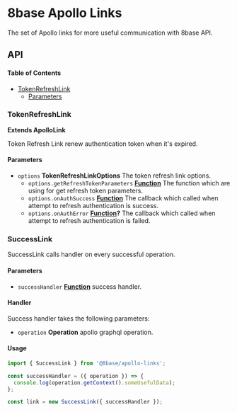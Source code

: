 # 8base Apollo Links

The set of Apollo links for more useful communication with 8base API.

## API

<!-- Generated by documentation.js. Update this documentation by updating the source code. -->

#### Table of Contents

-   [TokenRefreshLink](#tokenrefreshlink)
    -   [Parameters](#parameters)

### TokenRefreshLink

**Extends ApolloLink**

Token Refresh Link renew authentication token when it's expired.

#### Parameters

-   `options` **TokenRefreshLinkOptions** The token refresh link options.
    -   `options.getRefreshTokenParameters` **[Function](https://developer.mozilla.org/docs/Web/JavaScript/Reference/Statements/function)** The function which are using for get refresh token parameters.
    -   `options.onAuthSuccess` **[Function](https://developer.mozilla.org/docs/Web/JavaScript/Reference/Statements/function)** The callback which called when attempt to refresh authentication is success.
    -   `options.onAuthError` **[Function](https://developer.mozilla.org/docs/Web/JavaScript/Reference/Statements/function)?** The callback which called when attempt to refresh authentication is failed.

### SuccessLink

SuccessLink calls handler on every successful operation.

#### Parameters

- `successHandler` **[Function](https://developer.mozilla.org/docs/Web/JavaScript/Reference/Statements/function)** success handler.

#### Handler

Success handler takes the following parameters:

- `operation` **Operation** apollo graphql operation.

#### Usage
```js
import { SuccessLink } from '@8base/apollo-links';

const successHandler = ({ operation }) => {
  console.log(operation.getContext().someUsefulData);
};

const link = new SuccessLink({ successHandler });
```
